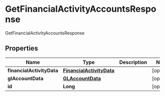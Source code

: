 

# GetFinancialActivityAccountsResponse

GetFinancialActivityAccountsResponse

## Properties

| Name | Type | Description | Notes |
|------------ | ------------- | ------------- | -------------|
|**financialActivityData** | [**FinancialActivityData**](FinancialActivityData.md) |  |  [optional] |
|**glAccountData** | [**GLAccountData**](GLAccountData.md) |  |  [optional] |
|**id** | **Long** |  |  [optional] |



